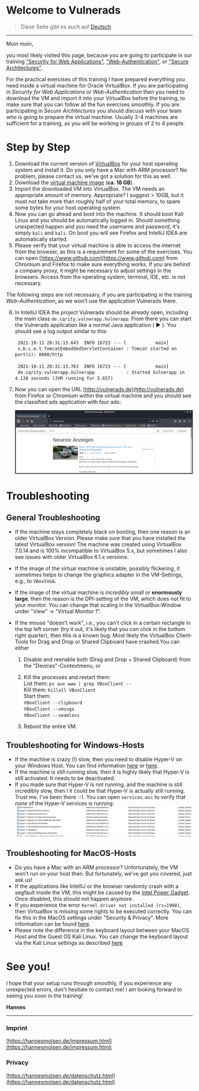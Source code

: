 # Welcome to Vulnerads

> Diese Seite gibt es auch auf [Deutsch](/?lang=de)

-----

Moin moin,

you most likely visited this page, because you are going to participate in our training ["Security for Web Applications"](https://oose.com/training/online-training-security-for-web-applications-in-english), ["Web-Authentication"](https://www.oose.de/seminar/web-authentifizierung/), or ["Secure Architectures"](https://www.oose.de/seminar/sichere-architekturen/).

For the practical exercises of this training I have prepared everything you need inside a virtual machine for Oracle VirtualBox. If you are participating in _Security for Web Applications_ or _Web-Authentication_ then you need to download the VM and import it into your VirtualBox before the training, to make sure that you can follow all the fun exercises smoothly. If you are participating in _Secure Architectures_ you should discuss with your team who is going to prepare the virtual machine. Usually 3-4 machines are sufficient for a training, as you will be working in groups of 2 to 4 people.

# Step by Step

1. Download the current version of [VirtualBox](https://www.virtualbox.org/wiki/Downloads) for your host operating system and install it. Do you only have a Mac with ARM processor? No problem, please contact us, we've got a solution for this as well.
2. Download the [virtual machine image](https://vulnerads.de/vm/) (**ca. 18 GB**).
3. Import the downloaded VM into VirtualBox. The VM needs an appropriate amount of memory. Appropriate? I suggest > 10GB, but it must not take more than roughly half of your total memory, to spare some bytes for your host operating system.
4. Now you can go ahead and boot into the machine. It should boot Kali Linux and you should be automatically logged in. Should something unexpected happen and you need the username and password, it's simply `kali` and `kali`. On boot you will see Firefox and IntelliJ IDEA are automatically started.
5. Please verify that your virtual machine is able to access the internet from the browser, as this is a requirement for some of the exercises. You can open [https://www.github.com](https://www.github.com) from Chromium and Firefox to make sure everything works. If you are behind a company proxy, it might be necessary to adjust settings in the browsers. Access from the operating system, terminal, IDE, etc. is not necessary.

The following steps are not necessary, if you are participating in the training _Web-Authentication_, as we won't use the application Vulnerads there.

6. In IntelliJ IDEA the project Vulnerads should be already open, including the main class `de.cqrity.vulnerapp.Vulnerapp`. From there you can start the Vulnerads application like a normal Java application ( ► ). You should see a log output similar to this:

        2021-10-11 20:31:13.643  INFO 16723 --- [           main]
        s.b.c.e.t.TomcatEmbeddedServletContainer : Tomcat started on port(s): 8080/http

        2021-10-11 20:31:13.763  INFO 16723 --- [           main]
        de.cqrity.vulnerapp.Vulnerapp            : Started Vulnerapp in 4.138 seconds (JVM running for 5.657)

7. Now you can open the URL [http://vulnerads.de](http://vulnerads.de) from Firefox or Chromium within the virtual machine and you should see the classified ads application with four ads:

    ![Vulnerads runs successfully](img/vulnerads.png "Vulnerads runs successfully")

# Troubleshooting

## General Troubleshooting

* If the machine stays completely black on booting, then one reason is an older VirtualBox Version. Please make sure that you have installed the latest VirtualBox version! The machine was created using VirtualBox 7.0.14 and is 100% incompatible to VirtualBox 5.x, but sometimes I also see issues with older VirtualBox 6.1.x versions.
* If the image of the virtual machine is unstable, possibly flickering, it sometimes helps to change the graphics adapter in the VM-Settings, e.g., to `VBoxSVGA`.
* If the image of the virtual machine is _incredibly small_ or **enormously large**, then the reason is the DPI-setting of the VM, which does not fit to your monitor. You can change that scaling in the VirtualBox-Window under "View" -> "Virtual Monitor 1".
* If the mouse "doesn't work", i.e., you can't click in a certain rectangle in the top left corner (try it out, it's likely that you _can_ click in the bottom right quarter), then this is a known bug. Most likely the VirtualBox Client-Tools for Drag and Drop or Shared Clipboard have crashed.You can either

  1. Disable and reenable both (Drag and Drop + Shared Clipboard) from the "Devices"-Contextmenu, or

  2. Kill the processes and restart them:  
    List them: `ps aux www | grep VBoxClient --`  
    Kill them: `killall VBoxClient`  
    Start them:  
      `VBoxClient --clipboard`  
      `VBoxClient --vmsvga`  
      `VBoxClient --seamless`  

  3. Reboot the entire VM. 

## Troubleshooting for Windows-Hosts

* If the machine is crazy (!) slow, then you need to disable Hyper-V on your Windows Host. You can find information [here](https://support.microsoft.com/en-us/help/3204980/virtualization-applications-do-not-work-together-with-hyper-v-device-g) or [here](https://www.tenforums.com/tutorials/139405-run-hyper-v-virtualbox-vmware-same-computer.html).
* If the machine is still running slow, then it is highly likely that Hyper-V is still activated. It needs to be deactivated.
* If you made sure that Hyper-V is not running, and the machine is still incredibly slow, then I it could be that Hyper-V is actually still running. Trust me. I've been there :-). You can open `services.msc` to verify that _none_ of the Hyper-V services is running:
    ![Hyper-V Services are not running](img/servicesmsc.png "Hyper-V Services are not running")

## Troubleshooting for MacOS-Hosts

* Do you have a Mac with an ARM processor? Unfortunately, the VM won't run on your host then. But fortunately, we've got you covered, just ask us!
* If the applications like IntelliJ or the browser randomly crash with a segfault inside the VM, this might be caused by the [Intel Power Gadget](https://www.virtualbox.org/ticket/20076). Once disabled, this should not happen anymore.
* If you experience the error `Kernel driver not installed (rc=1908)`, then VirtualBox is missing some rights to be executed correctly. You can fix this in the MacOS settings under "Security & Privacy". More information can be found [here](https://www.howtogeek.com/658047/how-to-fix-virtualboxs-%E2%80%9Ckernel-driver-not-installed-rc-1908-error/).
* Please note the difference in the keyboard layout between your MacOS Host and the Guest OS Kali Linux. You can change the keyboard layout via the Kali Linux settings as described [here](https://mayadevbe.me/posts/linux_keyboard_layout/)

# See you!

I hope that your setup runs through smoothly, if you experience any unexpected errors, don't hesitate to contact me! I am looking forward to seeing you soon in the training!

**Hannes**

------

### Imprint

[https://hannesmolsen.de/impressum.html](https://hannesmolsen.de/impressum.html)

### Privacy

[https://hannesmolsen.de/datenschutz.html](https://hannesmolsen.de/datenschutz.html)



